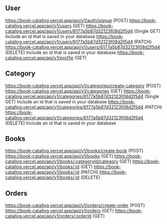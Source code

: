 ## User
https://book-catallog.vercel.app/api/v1/auth/signup (POST)
https://book-catallog.vercel.app/api/v1/users (GET)
https://book-catallog.vercel.app/api/v1/users/6177a5b87d32123f08d2f5d4 (Single GET) Include an id that is saved in your database
https://book-catallog.vercel.app/api/v1/users/6177a5b87d32123f08d2f5d4 (PATCH)
https://book-catallog.vercel.app/api/v1/users/6177a5b87d32123f08d2f5d4 (DELETE) Include an id that is saved in your database
https://book-catallog.vercel.app/api/v1/profile (GET)

## Category
https://book-catallog.vercel.app/api/v1/categories/create-category (POST)
https://book-catallog.vercel.app/api/v1/categories (GET)
https://book-catallog.vercel.app/api/v1/categories/6177a5b87d32123f08d2f5d4 (Single GET) Include an id that is saved in your database
https://book-catallog.vercel.app/api/v1/categories/6177a5b87d32123f08d2f5d4 (PATCH)
https://book-catallog.vercel.app/api/v1/categories/6177a5b87d32123f08d2f5d4 (DELETE) Include an id that is saved in your database

## Books
https://book-catallog.vercel.app/api/v1/books/create-book (POST)
https://book-catallog.vercel.app/api/v1/books (GET)
https://book-catallog.vercel.app/api/v1/books/:categoryId/category (GET)
https://book-catallog.vercel.app/api/v1/books/:id (GET)
https://book-catallog.vercel.app/api/v1/books/:id (PATCH)
https://book-catallog.vercel.app/api/v1/books/:id (DELETE)

## Orders
https://book-catallog.vercel.app/api/v1/orders/create-order (POST)
https://book-catallog.vercel.app/api/v1/orders (GET)
https://book-catallog.vercel.app/api/v1/orders/:orderId (GET)
